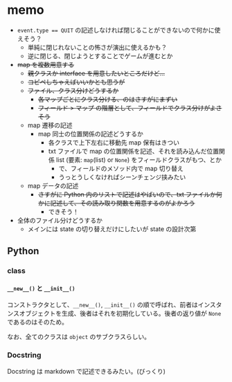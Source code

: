 # memo

- `event.type == QUIT` の記述しなければ閉じることができないので何かに使えそう？
  - 単純に閉じれないことの怖さが演出に使えるかも？
  - 逆に閉じる、閉じようとすることでゲームが進むとか
- ~~map を複数用意する~~
  - ~~親クラスか interface を用意したいところだけど…~~
  - ~~コピペしちゃえばいいかとも思うが~~
  - ~~ファイル、クラス分けどうするか~~
    - ~~各マップごとにクラス分ける、のはさすがにまずい~~
    - ~~フィールド > マップ の階層として、フィールドでクラス分けがよさそう~~
  - map 遷移の記述
    - map 同士の位置関係の記述どうするか
      - 各クラスで上下左右に移動先 map 保有はきつい
      - txt ファイルで map の位置関係を記述、それを読み込んだ位置関係 list (要素: `map`(list) or `None`) をフィールドクラスがもつ、とか
        - で、フィールドのメソッド内で map 切り替え
        - うっとうしくなければシーンチェンジ挟みたい
  - map データの記述
    - ~~さすがに Python 内のリストで記述はやばいので、txt ファイルか何かに記述して、その読み取り関数を用意するのがよかろう~~
      - できそう！
- 全体のファイル分けどうするか
  - メインには state の切り替えだけにしたいが state の設計次第

## Python

### class

#### `__new__()` と `__init__()`

コンストラクタとして、`__new__()`, `__init__()` の順で呼ばれ、前者はインスタンスオブジェクトを生成、後者はそれを初期化している。後者の返り値が `None` であるのはそのため。

なお、全てのクラスは `object` のサブクラスらしい。

### Docstring

Docstring は markdown で記述できるみたい。(びっくり)
